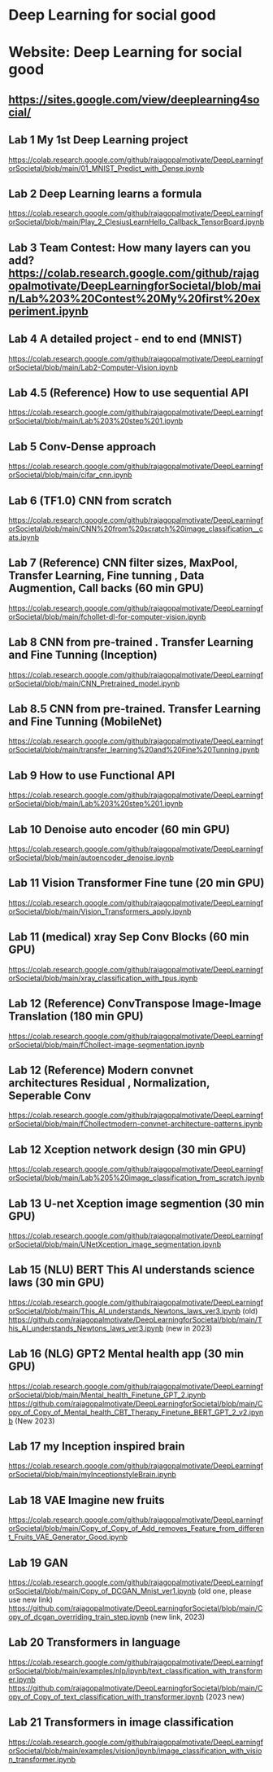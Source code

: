 # Deep Learning for social good

# Website: Deep Learning for social good
## https://sites.google.com/view/deeplearning4social/

## Lab 1 My 1st Deep Learning project  
https://colab.research.google.com/github/rajagopalmotivate/DeepLearningforSocietal/blob/main/01_MNIST_Predict_with_Dense.ipynb

## Lab 2 Deep Learning learns a formula
https://colab.research.google.com/github/rajagopalmotivate/DeepLearningforSocietal/blob/main/Play_2_ClesiusLearnHello_Callback_TensorBoard.ipynb

## Lab 3 Team Contest: How many layers can you add?  https://colab.research.google.com/github/rajagopalmotivate/DeepLearningforSocietal/blob/main/Lab%203%20Contest%20My%20first%20experiment.ipynb

## Lab 4  A detailed project - end to end (MNIST)
https://colab.research.google.com/github/rajagopalmotivate/DeepLearningforSocietal/blob/main/Lab2-Computer-Vision.ipynb


## Lab 4.5  (Reference) How to use sequential API  
https://colab.research.google.com/github/rajagopalmotivate/DeepLearningforSocietal/blob/main/Lab%203%20step%201.ipynb

## Lab 5  Conv-Dense approach 
https://colab.research.google.com/github/rajagopalmotivate/DeepLearningforSocietal/blob/main/cifar_cnn.ipynb

## Lab 6   (TF1.0) CNN from scratch 
https://colab.research.google.com/github/rajagopalmotivate/DeepLearningforSocietal/blob/main/CNN%20from%20scratch%20image_classification__cats.ipynb



## Lab 7    (Reference) CNN filter sizes, MaxPool, Transfer Learning, Fine tunning ,  Data Augmention, Call backs      (60 min GPU)
https://colab.research.google.com/github/rajagopalmotivate/DeepLearningforSocietal/blob/main/fchollet-dl-for-computer-vision.ipynb

## Lab 8    CNN from pre-trained . Transfer Learning and Fine Tunning    (Inception)
https://colab.research.google.com/github/rajagopalmotivate/DeepLearningforSocietal/blob/main/CNN_Pretrained_model.ipynb

## Lab 8.5    CNN from pre-trained. Transfer Learning and Fine Tunning   (MobileNet)  
https://colab.research.google.com/github/rajagopalmotivate/DeepLearningforSocietal/blob/main/transfer_learning%20and%20Fine%20Tunning.ipynb


## Lab 9   How to use Functional API 
https://colab.research.google.com/github/rajagopalmotivate/DeepLearningforSocietal/blob/main/Lab%203%20step%201.ipynb



## Lab 10   Denoise auto encoder    (60 min GPU)
https://colab.research.google.com/github/rajagopalmotivate/DeepLearningforSocietal/blob/main/autoencoder_denoise.ipynb



## Lab 11   Vision Transformer Fine tune      (20 min GPU)
https://colab.research.google.com/github/rajagopalmotivate/DeepLearningforSocietal/blob/main/Vision_Transformers_apply.ipynb



## Lab 11  (medical) xray Sep Conv Blocks  (60 min GPU)
https://colab.research.google.com/github/rajagopalmotivate/DeepLearningforSocietal/blob/main/xray_classification_with_tpus.ipynb

## Lab 12 (Reference) ConvTranspose Image-Image Translation  (180 min GPU)
https://colab.research.google.com/github/rajagopalmotivate/DeepLearningforSocietal/blob/main/fChollect-image-segmentation.ipynb


## Lab 12 (Reference) Modern convnet architectures  Residual , Normalization, Seperable Conv
https://colab.research.google.com/github/rajagopalmotivate/DeepLearningforSocietal/blob/main/fChollectmodern-convnet-architecture-patterns.ipynb

## Lab 12   Xception network design    (30 min GPU)
https://colab.research.google.com/github/rajagopalmotivate/DeepLearningforSocietal/blob/main/Lab%205%20image_classification_from_scratch.ipynb


## Lab 13   U-net Xception image segmention    (30 min GPU)
 https://colab.research.google.com/github/rajagopalmotivate/DeepLearningforSocietal/blob/main/UNetXception_image_segmentation.ipynb
 
 ## Lab 15   (NLU) BERT This AI understands science laws    (30 min GPU)
 https://colab.research.google.com/github/rajagopalmotivate/DeepLearningforSocietal/blob/main/This_AI_understands_Newtons_laws_ver3.ipynb (old)
 https://github.com/rajagopalmotivate/DeepLearningforSocietal/blob/main/This_AI_understands_Newtons_laws_ver3.ipynb (new in 2023)
 
  ## Lab 16   (NLG) GPT2 Mental health app    (30 min GPU)
 https://colab.research.google.com/github/rajagopalmotivate/DeepLearningforSocietal/blob/main/Mental_health_Finetune_GPT_2.ipynb
 https://github.com/rajagopalmotivate/DeepLearningforSocietal/blob/main/Copy_of_Copy_of_Mental_health_CBT_Therapy_Finetune_BERT_GPT_2_v2.ipynb (New 2023)
 
  ## Lab 17   my Inception inspired brain    
 https://colab.research.google.com/github/rajagopalmotivate/DeepLearningforSocietal/blob/main/myInceptionstyleBrain.ipynb


  ## Lab 18   VAE Imagine new fruits 

https://colab.research.google.com/github/rajagopalmotivate/DeepLearningforSocietal/blob/main/Copy_of_Copy_of_Add_removes_Feature_from_different_Fruits_VAE_Generator_Good.ipynb

  ## Lab 19   GAN 
https://colab.research.google.com/github/rajagopalmotivate/DeepLearningforSocietal/blob/main/Copy_of_DCGAN_Mnist_ver1.ipynb (old one, please use new link)
https://github.com/rajagopalmotivate/DeepLearningforSocietal/blob/main/Copy_of_dcgan_overriding_train_step.ipynb (new link, 2023)

  ## Lab 20   Transformers in language 
https://colab.research.google.com/github/rajagopalmotivate/DeepLearningforSocietal/blob/main/examples/nlp/ipynb/text_classification_with_transformer.ipynb
https://github.com/rajagopalmotivate/DeepLearningforSocietal/blob/main/Copy_of_Copy_of_text_classification_with_transformer.ipynb (2023 new)

  ## Lab 21   Transformers in image classification 
https://colab.research.google.com/github/rajagopalmotivate/DeepLearningforSocietal/blob/main/examples/vision/ipynb/image_classification_with_vision_transformer.ipynb
